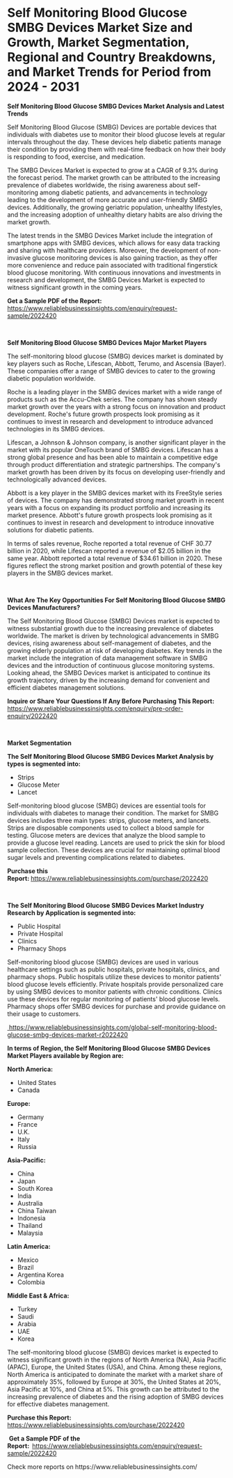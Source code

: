 <p><h1>Self Monitoring Blood Glucose SMBG Devices Market Size and Growth, Market Segmentation, Regional and Country Breakdowns, and Market Trends for Period from 2024 -  2031</h1></p><p><strong>Self Monitoring Blood Glucose SMBG Devices Market Analysis and Latest Trends</strong></p>
<p><p>Self Monitoring Blood Glucose (SMBG) Devices are portable devices that individuals with diabetes use to monitor their blood glucose levels at regular intervals throughout the day. These devices help diabetic patients manage their condition by providing them with real-time feedback on how their body is responding to food, exercise, and medication.</p><p>The SMBG Devices Market is expected to grow at a CAGR of 9.3% during the forecast period. The market growth can be attributed to the increasing prevalence of diabetes worldwide, the rising awareness about self-monitoring among diabetic patients, and advancements in technology leading to the development of more accurate and user-friendly SMBG devices. Additionally, the growing geriatric population, unhealthy lifestyles, and the increasing adoption of unhealthy dietary habits are also driving the market growth.</p><p>The latest trends in the SMBG Devices Market include the integration of smartphone apps with SMBG devices, which allows for easy data tracking and sharing with healthcare providers. Moreover, the development of non-invasive glucose monitoring devices is also gaining traction, as they offer more convenience and reduce pain associated with traditional fingerstick blood glucose monitoring. With continuous innovations and investments in research and development, the SMBG Devices Market is expected to witness significant growth in the coming years.</p></p>
<p><strong>Get a Sample PDF of the Report:&nbsp;</strong> <a href="https://www.reliablebusinessinsights.com/enquiry/request-sample/2022420">https://www.reliablebusinessinsights.com/enquiry/request-sample/2022420</a></p>
<p>&nbsp;</p>
<p><strong>Self Monitoring Blood Glucose SMBG Devices Major Market Players</strong></p>
<p><p>The self-monitoring blood glucose (SMBG) devices market is dominated by key players such as Roche, Lifescan, Abbott, Terumo, and Ascensia (Bayer). These companies offer a range of SMBG devices to cater to the growing diabetic population worldwide. </p><p>Roche is a leading player in the SMBG devices market with a wide range of products such as the Accu-Chek series. The company has shown steady market growth over the years with a strong focus on innovation and product development. Roche's future growth prospects look promising as it continues to invest in research and development to introduce advanced technologies in its SMBG devices.</p><p>Lifescan, a Johnson & Johnson company, is another significant player in the market with its popular OneTouch brand of SMBG devices. Lifescan has a strong global presence and has been able to maintain a competitive edge through product differentiation and strategic partnerships. The company's market growth has been driven by its focus on developing user-friendly and technologically advanced devices.</p><p>Abbott is a key player in the SMBG devices market with its FreeStyle series of devices. The company has demonstrated strong market growth in recent years with a focus on expanding its product portfolio and increasing its market presence. Abbott's future growth prospects look promising as it continues to invest in research and development to introduce innovative solutions for diabetic patients.</p><p>In terms of sales revenue, Roche reported a total revenue of CHF 30.77 billion in 2020, while Lifescan reported a revenue of $2.05 billion in the same year. Abbott reported a total revenue of $34.61 billion in 2020. These figures reflect the strong market position and growth potential of these key players in the SMBG devices market.</p></p>
<p>&nbsp;</p>
<p><strong>What Are The Key Opportunities For Self Monitoring Blood Glucose SMBG Devices Manufacturers?</strong></p>
<p><p>The Self Monitoring Blood Glucose (SMBG) Devices market is expected to witness substantial growth due to the increasing prevalence of diabetes worldwide. The market is driven by technological advancements in SMBG devices, rising awareness about self-management of diabetes, and the growing elderly population at risk of developing diabetes. Key trends in the market include the integration of data management software in SMBG devices and the introduction of continuous glucose monitoring systems. Looking ahead, the SMBG Devices market is anticipated to continue its growth trajectory, driven by the increasing demand for convenient and efficient diabetes management solutions.</p></p>
<p><strong>Inquire or Share Your Questions If Any Before Purchasing This Report:</strong> <a href="https://www.reliablebusinessinsights.com/enquiry/pre-order-enquiry/2022420">https://www.reliablebusinessinsights.com/enquiry/pre-order-enquiry/2022420</a></p>
<p>&nbsp;</p>
<p><strong>Market Segmentation</strong></p>
<p><strong>The Self Monitoring Blood Glucose SMBG Devices Market Analysis by types is segmented into:</strong></p>
<p><ul><li>Strips</li><li>Glucose Meter</li><li>Lancet</li></ul></p>
<p><p>Self-monitoring blood glucose (SMBG) devices are essential tools for individuals with diabetes to manage their condition. The market for SMBG devices includes three main types: strips, glucose meters, and lancets. Strips are disposable components used to collect a blood sample for testing. Glucose meters are devices that analyze the blood sample to provide a glucose level reading. Lancets are used to prick the skin for blood sample collection. These devices are crucial for maintaining optimal blood sugar levels and preventing complications related to diabetes.</p></p>
<p><strong>Purchase this Report:&nbsp;</strong><a href="https://www.reliablebusinessinsights.com/purchase/2022420">https://www.reliablebusinessinsights.com/purchase/2022420</a></p>
<p>&nbsp;</p>
<p><strong>The Self Monitoring Blood Glucose SMBG Devices Market Industry Research by Application is segmented into:</strong></p>
<p><ul><li>Public Hospital</li><li>Private Hospital</li><li>Clinics</li><li>Pharmacy Shops</li></ul></p>
<p><p>Self-monitoring blood glucose (SMBG) devices are used in various healthcare settings such as public hospitals, private hospitals, clinics, and pharmacy shops. Public hospitals utilize these devices to monitor patients' blood glucose levels efficiently. Private hospitals provide personalized care by using SMBG devices to monitor patients with chronic conditions. Clinics use these devices for regular monitoring of patients' blood glucose levels. Pharmacy shops offer SMBG devices for purchase and provide guidance on their usage to customers.</p></p>
<p><a href="https://www.reliablebusinessinsights.com/global-self-monitoring-blood-glucose-smbg-devices-market-r2022420">&nbsp;https://www.reliablebusinessinsights.com/global-self-monitoring-blood-glucose-smbg-devices-market-r2022420</a></p>
<p><strong>In terms of Region, the Self Monitoring Blood Glucose SMBG Devices Market Players available by Region are:</strong></p>
<p>
    <p> <strong> North America: </strong>
        <ul>
            <li>United States</li>
            <li>Canada</li>
        </ul>
        </p> 
    <p> <strong> Europe: </strong>
        <ul>
            <li>Germany</li>
            <li>France</li>
            <li>U.K.</li>
            <li>Italy</li>
            <li>Russia</li>
        </ul>
        </p> 
    <p> <strong> Asia-Pacific: </strong>
        <ul>
            <li>China</li>
            <li>Japan</li>
            <li>South Korea</li>
            <li>India</li>
            <li>Australia</li>
            <li>China Taiwan</li>
            <li>Indonesia</li>
            <li>Thailand</li>
            <li>Malaysia</li>
        </ul>
        </p> 
    <p> <strong> Latin America: </strong>
        <ul>
            <li>Mexico</li>
            <li>Brazil</li>
            <li>Argentina Korea</li>
            <li>Colombia</li>
        </ul>
        </p> 
    <p> <strong> Middle East & Africa: </strong>
        <ul>
            <li>Turkey</li>
            <li>Saudi</li>
            <li>Arabia</li>
            <li>UAE</li>
            <li>Korea</li>
        </ul>
    </p>
    </p>
<p><p>The self-monitoring blood glucose (SMBG) devices market is expected to witness significant growth in the regions of North America (NA), Asia Pacific (APAC), Europe, the United States (USA), and China. Among these regions, North America is anticipated to dominate the market with a market share of approximately 35%, followed by Europe at 30%, the United States at 20%, Asia Pacific at 10%, and China at 5%. This growth can be attributed to the increasing prevalence of diabetes and the rising adoption of SMBG devices for effective diabetes management.</p></p>
<p><strong>Purchase this Report: </strong><a href="https://www.reliablebusinessinsights.com/purchase/2022420">https://www.reliablebusinessinsights.com/purchase/2022420</a></p>
<p>&nbsp;<strong>Get a Sample PDF of the Report:&nbsp;&nbsp;</strong><a href="https://www.reliablebusinessinsights.com/enquiry/request-sample/2022420">https://www.reliablebusinessinsights.com/enquiry/request-sample/2022420</a></p>
<p><strong></strong></p>
<p>Check more reports on https://www.reliablebusinessinsights.com/</p>